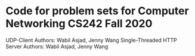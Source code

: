 # Code for problem sets for Computer Networking CS242 Fall 2020 

UDP-Client Authors: Wabil Asjad, Jenny Wang
Single-Threaded HTTP Server Authors: Wabil Asjad, Jenny Wang

